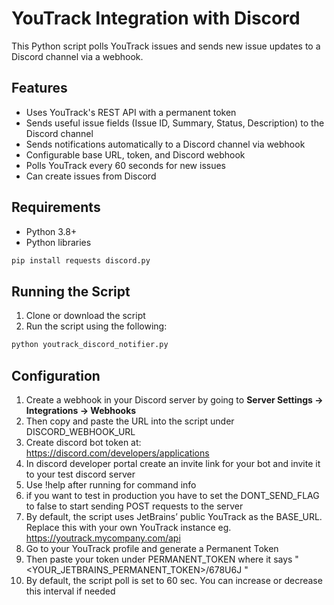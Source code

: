 # YouTrack Integration with Discord

This Python script polls YouTrack issues and sends new issue updates to a Discord channel via a webhook.

## Features
* Uses YouTrack's REST API with a permanent token
* Sends useful issue fields (Issue ID, Summary, Status, Description) to the Discord channel
* Sends notifications automatically to a Discord channel via webhook
* Configurable base URL, token, and Discord webhook
* Polls YouTrack every 60 seconds for new issues
* Can create issues from Discord

## Requirements
* Python 3.8+
* Python libraries
```bash
pip install requests discord.py
```

## Running the Script
1. Clone or download the script 
2. Run the script using the following: 
```bash
python youtrack_discord_notifier.py

```

## Configuration 
1. Create a webhook in your Discord server by going to **Server Settings → Integrations → Webhooks**
2. Then copy and paste the URL into the script under DISCORD_WEBHOOK_URL
3. Create discord bot token at: https://discord.com/developers/applications 
4. In discord developer portal create an invite link for your bot and invite it to your test discord server
5. Use !help after running for command info
6. if you want to test in production you have to set the DONT_SEND_FLAG to false to start sending POST requests to the server
7. By default, the script uses JetBrains’ public YouTrack as the BASE_URL. Replace this with your own YouTrack instance eg. https://youtrack.mycompany.com/api
8. Go to your YouTrack profile and generate a Permanent Token 
9. Then paste your token under PERMANENT_TOKEN where it says "<YOUR_JETBRAINS_PERMANENT_TOKEN>/678U6J "
10. By default, the script poll is set to 60 sec. You can increase or decrease this interval if needed




